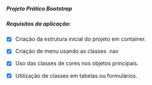 ##### Projeto Prático Bootstrap


##### Requisitos da aplicação: 


-[x] Criação da estrutura inicial do projeto em container.
-[x] Criação de menu usando as classes .nav 
-[x] Uso das classes de cores nos objetos principais.
-[x] Utilização de classes em tabelas ou formulários.




 



 

